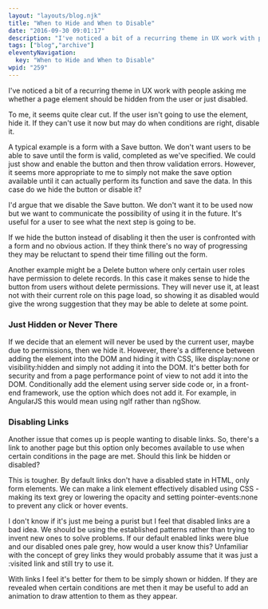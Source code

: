 ```yaml
---
layout: "layouts/blog.njk"
title: "When to Hide and When to Disable"
date: "2016-09-30 09:01:17"
description: "I've noticed a bit of a recurring theme in UX work with people asking me whether a page element should be hidden from the user or just disabled"
tags: ["blog","archive"]
eleventyNavigation:
  key: "When to Hide and When to Disable"
wpid: "259"
---
```

I've noticed a bit of a recurring theme in UX work with people asking me whether a page element should be hidden from the user or just disabled.

To me, it seems quite clear cut. If the user isn't going to use the element, hide it. If they can't use it now but may do when conditions are right, disable it.

A typical example is a form with a Save button. We don't want users to be able to save until the form is valid, completed as we've specified. We could just show and enable the button and then throw validation errors. However, it seems more appropriate to me to simply not make the save option available until it can actually perform its function and save the data. In this case do we hide the button or disable it?

I'd argue that we disable the Save button. We don't want it to be used now but we want to communicate the possibility of using it in the future. It's useful for a user to see what the next step is going to be.

If we hide the button instead of disabling it then the user is confronted with a form and no obvious action. If they think there's no way of progressing they may be reluctant to spend their time filling out the form.

Another example might be a Delete button where only certain user roles have permission to delete records. In this case it makes sense to hide the button from users without delete permissions. They will never use it, at least not with their current role on this page load, so showing it as disabled would give the wrong suggestion that they may be able to delete at some point.
<h3>Just Hidden or Never There</h3>
If we decide that an element will never be used by the current user, maybe due to permissions, then we hide it. However, there's a difference between adding the element into the DOM and hiding it with CSS, like display:none or visibility:hidden and simply not adding it into the DOM. It's better both for security and from a page performance point of view to not add it into the DOM. Conditionally add the element using server side code or, in a front-end framework, use the option which does not add it. For example, in AngularJS this would mean using ngIf rather than ngShow.
<h3>Disabling Links</h3>
Another issue that comes up is people wanting to disable links. So, there's a link to another page but this option only becomes available to use when certain conditions in the page are met. Should this link be hidden or disabled?

This is tougher. By default links don't have a disabled state in HTML, only form elements. We can make a link element effectively disabled using CSS - making its text grey or lowering the opacity and setting pointer-events:none to prevent any click or hover events.

I don't know if it's just me being a purist but I feel that disabled links are a bad idea. We should be using the established patterns rather than trying to invent new ones to solve problems. If our default enabled links were blue and our disabled ones pale grey, how would a user know this? Unfamiliar with the concept of grey links they would probably assume that it was just a :visited link and still try to use it.

With links I feel it's better for them to be simply shown or hidden. If they are revealed when certain conditions are met then it may be useful to add an animation to draw attention to them as they appear.
